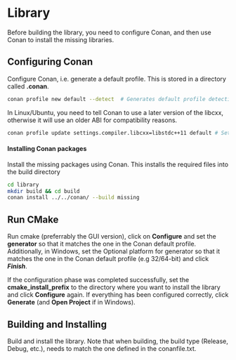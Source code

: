 # Library
Before building the library, you need to configure Conan, and then use Conan
to install the missing libraries.


## Configuring Conan
Configure Conan, i.e. generate a default profile. This is stored in a directory called **.conan**.

```bash
conan profile new default --detect  # Generates default profile detecting the system compiler
```

In Linux/Ubuntu, you need to tell Conan to use a later version of the libcxx, otherwise it will use an older ABI for compatibility reasons.

```bash
conan profile update settings.compiler.libcxx=libstdc++11 default # Sets libcxx to C++11 ABI
```

#### Installing Conan packages
Install the missing packages using Conan. This installs the required files into the build directory

```bash
cd library
mkdir build && cd build
conan install ../../conan/ --build missing
```

## Run CMake

Run cmake (preferrably the GUI version), click on **Configure** and set the **generator** so that it matches the one in the Conan default profile.
Additionally, in Windows, set the Optional platform for generator so that it matches the one in the Conan default profile (e.g 32/64-bit) and click ***Finish***.

If the configuration phase was completed successfully, set the **cmake_install_prefix** to the directory where you want to install the library and click **Configure** again. 
If everything has been configured correctly, click **Generate** (and **Open Project** if in Windows).

## Building and Installing

Build and install the library. Note that when building, the build type (Release, Debug, etc.), needs to match the one defined in the conanfile.txt.